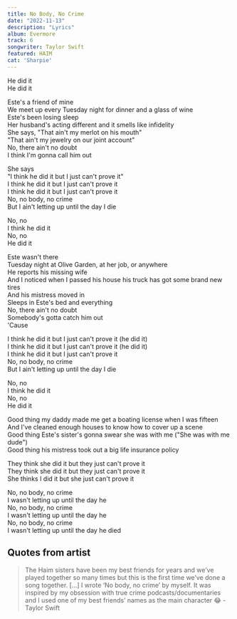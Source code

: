 ```yaml
---
title: No Body, No Crime
date: "2022-11-13"
description: "Lyrics"
album: Evermore
track: 6
songwriter: Taylor Swift
featured: HAIM
cat: 'Sharpie'
---
```

<p className="intro">
He did it <br />
He did it <br />
</p>
<p className="verse-one">
Este's a friend of mine <br />
We meet up every Tuesday night for dinner and a glass of wine <br />
Este's been losing sleep <br />
Her husband's acting different and it smells like infidelity <br />
She says, "That ain't my merlot on his mouth" <br />
"That ain't my jewelry on our joint account" <br />
No, there ain't no doubt <br />
I think I'm gonna call him out <br />
</p>
<p className="chorus">
She says <br />
"I think he did it but I just can't prove it" <br />
I think he did it but I just can't prove it <br />
I think he did it but I just can't prove it <br />
No, no body, no crime <br />
But I ain't letting up until the day I die <br />
</p>
<p className="post-chorus">
No, no <br />
I think he did it <br />
No, no <br />
He did it <br />
</p>
<p className="verse-two">
Este wasn't there <br />
Tuesday night at Olive Garden, at her job, or anywhere <br />
He reports his missing wife <br />
And I noticed when I passed his house his truck has got some brand new tires <br />
And his mistress moved in <br />
Sleeps in Este's bed and everything <br />
No, there ain't no doubt <br />
Somebody's gotta catch him out <br />
'Cause <br />
</p>
<p className="chorus">
I think he did it but I just can't prove it (he did it) <br />
I think he did it but I just can't prove it (he did it) <br />
I think he did it but I just can't prove it <br />
No, no body, no crime <br />
But I ain't letting up until the day I die <br />
</p>
<p className="post-chorus">
No, no <br />
I think he did it <br />
No, no <br />
He did it <br />
</p>
<p className="verse-three">
Good thing my daddy made me get a boating license when I was fifteen <br />
And I've cleaned enough houses to know how to cover up a scene <br />
Good thing Este's sister's gonna swear she was with me ("She was with me dude") <br />
Good thing his mistress took out a big life insurance policy <br />
</p>
<p className="chorus">
They think she did it but they just can't prove it <br />
They think she did it but they just can't prove it <br />
She thinks I did it but she just can't prove it <br />
</p>
<p className="outro">
No, no body, no crime <br />
I wasn't letting up until the day he <br />
No, no body, no crime <br />
I wasn't letting up until the day he <br />
No, no body, no crime <br />
I wasn't letting up until the day he died <br />
</p>


## Quotes from artist

<blockquote>
The Haim sisters have been my best friends for years and we’ve played together so many times but this is the first time we’ve done a song together. […] I wrote ‘No body, no crime’ by myself. It was inspired by my obsession with true crime podcasts/documentaries and I used one of my best friends’ names as the main character 😂 - Taylor Swift
</blockquote>